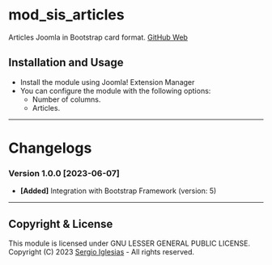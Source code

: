 # mod_sis_articles
Articles Joomla in Bootstrap card format.
[GitHub Web](https://sergiois.github.io/sis-articles.html "SIS Articles")

## Installation and Usage
* Install the module using Joomla! Extension Manager
* You can configure the module with the following options:
    * Number of columns.
    * Articles.

* * *

# Changelogs

### Version 1.0.0 [2023-06-07]
* **[Added]** Integration with Bootstrap Framework (version: 5)

* * *

## Copyright & License
This module is licensed under GNU LESSER GENERAL PUBLIC LICENSE.
Copyright (C) 2023 [Sergio Iglesias](https://sergioiglesias.net) - All rights reserved.